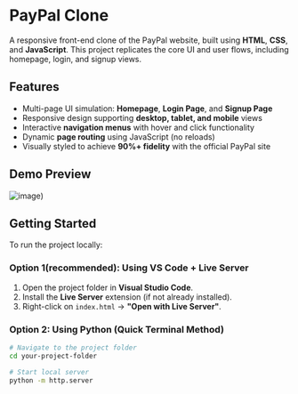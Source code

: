 # PayPal Clone

A responsive front-end clone of the PayPal website, built using **HTML**, **CSS**, and **JavaScript**. This project replicates the core UI and user flows, including homepage, login, and signup views.

## Features

- Multi-page UI simulation: **Homepage**, **Login Page**, and **Signup Page**
- Responsive design supporting **desktop, tablet, and mobile** views
- Interactive **navigation menus** with hover and click functionality
- Dynamic **page routing** using JavaScript (no reloads)
- Visually styled to achieve **90%+ fidelity** with the official PayPal site

## Demo Preview

![image](https://github.com/user-attachments/assets/2bffe43f-4cf2-4917-9896-905597a0321e))

## Getting Started

To run the project locally:

### Option 1(recommended): Using VS Code + Live Server
1. Open the project folder in **Visual Studio Code**.
2. Install the **Live Server** extension (if not already installed).
3. Right-click on `index.html` → **"Open with Live Server"**.

### Option 2: Using Python (Quick Terminal Method)
```bash
# Navigate to the project folder
cd your-project-folder

# Start local server
python -m http.server
